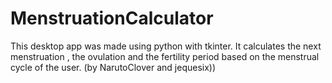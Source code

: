 # MenstruationCalculator
This desktop app was made using python with tkinter. It calculates the next menstruation , the ovulation and the fertility period based on the menstrual cycle of the user. (by NarutoClover and jequesix))
